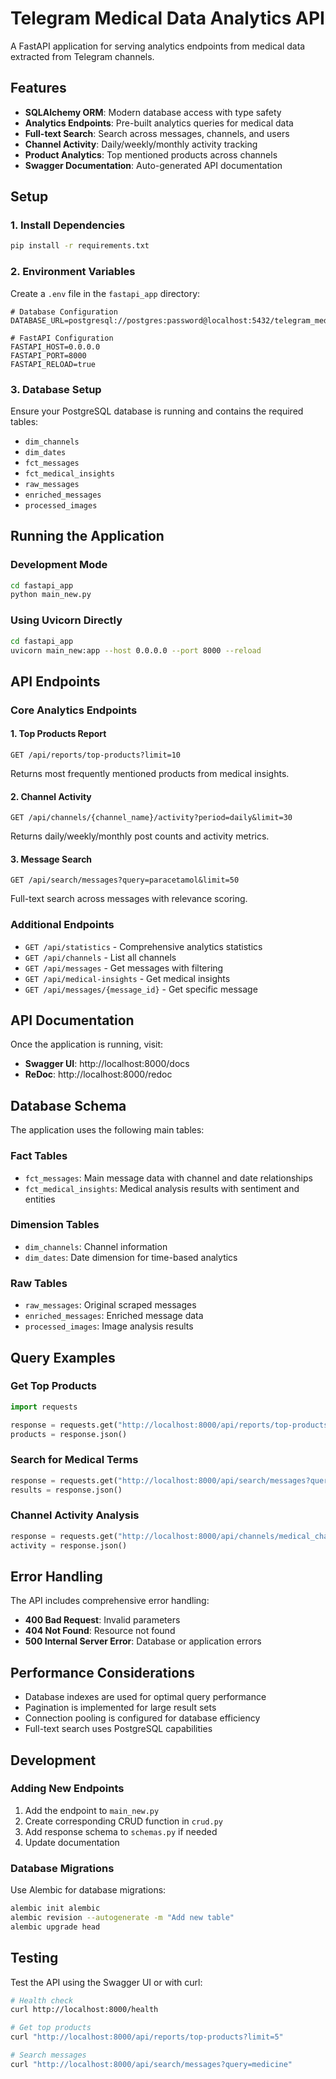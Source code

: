# Telegram Medical Data Analytics API

A FastAPI application for serving analytics endpoints from medical data extracted from Telegram channels.

## Features

- **SQLAlchemy ORM**: Modern database access with type safety
- **Analytics Endpoints**: Pre-built analytics queries for medical data
- **Full-text Search**: Search across messages, channels, and users
- **Channel Activity**: Daily/weekly/monthly activity tracking
- **Product Analytics**: Top mentioned products across channels
- **Swagger Documentation**: Auto-generated API documentation

## Setup

### 1. Install Dependencies

```bash
pip install -r requirements.txt
```

### 2. Environment Variables

Create a `.env` file in the `fastapi_app` directory:

```env
# Database Configuration
DATABASE_URL=postgresql://postgres:password@localhost:5432/telegram_medical_data

# FastAPI Configuration
FASTAPI_HOST=0.0.0.0
FASTAPI_PORT=8000
FASTAPI_RELOAD=true
```

### 3. Database Setup

Ensure your PostgreSQL database is running and contains the required tables:
- `dim_channels`
- `dim_dates`
- `fct_messages`
- `fct_medical_insights`
- `raw_messages`
- `enriched_messages`
- `processed_images`

## Running the Application

### Development Mode

```bash
cd fastapi_app
python main_new.py
```

### Using Uvicorn Directly

```bash
cd fastapi_app
uvicorn main_new:app --host 0.0.0.0 --port 8000 --reload
```

## API Endpoints

### Core Analytics Endpoints

#### 1. Top Products Report
```
GET /api/reports/top-products?limit=10
```
Returns most frequently mentioned products from medical insights.

#### 2. Channel Activity
```
GET /api/channels/{channel_name}/activity?period=daily&limit=30
```
Returns daily/weekly/monthly post counts and activity metrics.

#### 3. Message Search
```
GET /api/search/messages?query=paracetamol&limit=50
```
Full-text search across messages with relevance scoring.

### Additional Endpoints

- `GET /api/statistics` - Comprehensive analytics statistics
- `GET /api/channels` - List all channels
- `GET /api/messages` - Get messages with filtering
- `GET /api/medical-insights` - Get medical insights
- `GET /api/messages/{message_id}` - Get specific message

## API Documentation

Once the application is running, visit:
- **Swagger UI**: http://localhost:8000/docs
- **ReDoc**: http://localhost:8000/redoc

## Database Schema

The application uses the following main tables:

### Fact Tables
- `fct_messages`: Main message data with channel and date relationships
- `fct_medical_insights`: Medical analysis results with sentiment and entities

### Dimension Tables
- `dim_channels`: Channel information
- `dim_dates`: Date dimension for time-based analytics

### Raw Tables
- `raw_messages`: Original scraped messages
- `enriched_messages`: Enriched message data
- `processed_images`: Image analysis results

## Query Examples

### Get Top Products
```python
import requests

response = requests.get("http://localhost:8000/api/reports/top-products?limit=5")
products = response.json()
```

### Search for Medical Terms
```python
response = requests.get("http://localhost:8000/api/search/messages?query=paracetamol")
results = response.json()
```

### Channel Activity Analysis
```python
response = requests.get("http://localhost:8000/api/channels/medical_channel/activity?period=weekly")
activity = response.json()
```

## Error Handling

The API includes comprehensive error handling:
- **400 Bad Request**: Invalid parameters
- **404 Not Found**: Resource not found
- **500 Internal Server Error**: Database or application errors

## Performance Considerations

- Database indexes are used for optimal query performance
- Pagination is implemented for large result sets
- Connection pooling is configured for database efficiency
- Full-text search uses PostgreSQL capabilities

## Development

### Adding New Endpoints

1. Add the endpoint to `main_new.py`
2. Create corresponding CRUD function in `crud.py`
3. Add response schema to `schemas.py` if needed
4. Update documentation

### Database Migrations

Use Alembic for database migrations:

```bash
alembic init alembic
alembic revision --autogenerate -m "Add new table"
alembic upgrade head
```

## Testing

Test the API using the Swagger UI or with curl:

```bash
# Health check
curl http://localhost:8000/health

# Get top products
curl "http://localhost:8000/api/reports/top-products?limit=5"

# Search messages
curl "http://localhost:8000/api/search/messages?query=medicine"
``` 